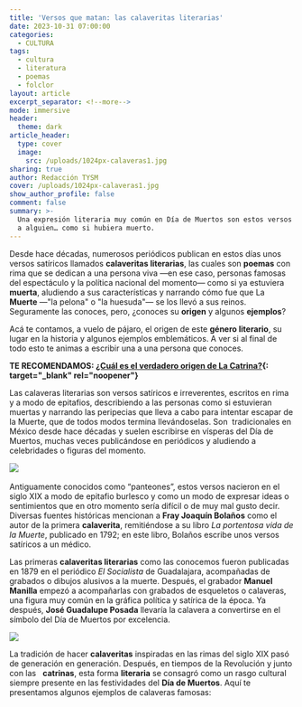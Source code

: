 ```yaml
---
title: 'Versos que matan: las calaveritas literarias'
date: 2023-10-31 07:00:00
categories:
  - CULTURA
tags:
  - cultura
  - literatura
  - poemas
  - folclor
layout: article
excerpt_separator: <!--more-->
mode: immersive
header:
  theme: dark
article_header:
  type: cover
  image:
    src: /uploads/1024px-calaveras1.jpg
sharing: true
author: Redacción TYSM
cover: /uploads/1024px-calaveras1.jpg
show_author_profile: false
comment: false
summary: >-
  Una expresión literaria muy común en Día de Muertos son estos versos dedicados
  a alguien… como si hubiera muerto.
---
```

Desde hace décadas, numerosos periódicos publican en estos días unos versos satíricos llamados **calaveritas literarias**, las cuales son **poemas** con rima que se dedican a una persona viva —en ese caso, personas famosas del espectáculo y la política nacional del momento— como si ya estuviera **muerta**, aludiendo a sus características y narrando cómo fue que La **Muerte** —"la pelona" o "la huesuda"— se los llevó a sus reinos. Seguramente las conoces, pero, ¿conoces su **origen** y algunos **ejemplos**?

Acá te contamos, a vuelo de pájaro, el origen de este **género literario**, su lugar en la historia y algunos ejemplos emblemáticos. A ver si al final de todo esto te animas a escribir una a una persona que conoces.

**TE RECOMENDAMOS: [¿Cuál es el verdadero origen de La Catrina?](https://blog.tonoysumariachi.com/cultura/2023/10/31/cu%C3%A1l-es-el-verdadero-origen-de-la-catrina.html){: target="_blank" rel="noopener"}**

Las calaveras literarias son versos satíricos e irreverentes, escritos en rima y a modo de epitafios, describiendo a las personas como si estuvieran muertas y narrando las peripecias que lleva a cabo para intentar escapar de la Muerte, que de todos modos termina llevándoselas. Son&nbsp; tradicionales en México desde hace décadas y suelen escribirse en vísperas del Día de Muertos, muchas veces publicándose en periódicos y aludiendo a celebridades o figuras del momento.

![](https://upload.wikimedia.org/wikipedia/commons/thumb/8/8f/Jos%C3%A9_Guadalupe_Posada%2C_Calavera_oaxaque%C3%B1a%2C_broadsheet%2C_1903.jpg/771px-Jos%C3%A9_Guadalupe_Posada%2C_Calavera_oaxaque%C3%B1a%2C_broadsheet%2C_1903.jpg)&nbsp;

Antiguamente conocidos como “panteones”, estos versos nacieron en el siglo XIX a modo de epitafio burlesco y como un modo de expresar ideas o sentimientos que en otro momento sería difícil o de muy mal gusto decir. Diversas fuentes históricas mencionan a **Fray Joaquín Bolaños** como el autor de la primera **calaverita**, remitiéndose a su libro *La portentosa vida de la Muerte*, publicado en 1792; en este libro, Bolaños escribe unos versos satíricos a un médico.

Las primeras **calaveritas literarias** como las conocemos fueron publicadas en 1879 en el periódico *El Socialista* de Guadalajara, acompañadas de grabados o dibujos alusivos a la muerte. Después, el grabador **Manuel Manilla** empezó a acompañarlas con grabados de esqueletos o calaveras, una figura muy común en la gráfica política y satírica de la época. Ya después, **José Guadalupe Posada** llevaría la calavera a convertirse en el símbolo del Día de Muertos por excelencia.

![](https://upload.wikimedia.org/wikipedia/commons/thumb/1/19/The_grand_skeleton_mole%2C_skeletons_eating_mole_and_drinking_in_a_cemetery_%28Posada%29%3B_flanked_by_skeletons_holding_scythes_%28Manilla%29_MET_DP864823.jpg/769px-The_grand_skeleton_mole%2C_skeletons_eating_mole_and_drinking_in_a_cemetery_%28Posada%29%3B_flanked_by_skeletons_holding_scythes_%28Manilla%29_MET_DP864823.jpg)

La tradición de hacer **calaveritas**&nbsp;inspiradas en las rimas del siglo XIX pasó de generación en generación. Después, en tiempos de la Revolución y junto con las&nbsp;*&nbsp;*&nbsp;**catrinas**, esta forma **literaria** se consagró como un rasgo cultural siempre presente en las festividades del **Día de Muertos**. Aquí te presentamos algunos ejemplos de calaveras famosas: